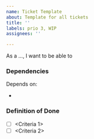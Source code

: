 ```yaml
---
name: Ticket Template
about: Template for all tickets
title: ''
labels: prio 3, WIP
assignees: ''

---
```


As a ..., I want to be able to 

<MockUps>

### Dependencies

Depends on:

- 

### Definition of Done

- [ ]  <Criteria 1>
- [ ]  <Criteria 2>
